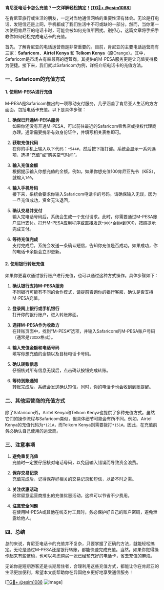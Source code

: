 **肯尼亚电话卡怎么充值？一文详解轻松搞定！[[TG💪+ @esim1088](https://t.me/s/esim1088)]**

在肯尼亚旅行或生活的朋友，一定对当地通信网络的重要性深有体会。无论是打电话、发短信还是上网，手机都成了我们生活中不可或缺的一部分。然而，当你第一次使用肯尼亚的电话卡时，可能会被如何充值所困扰。别担心，这篇文章将手把手教你如何轻松完成电话卡的充值。

首先，了解肯尼亚的电话运营商是非常重要的。目前，肯尼亚的主要电话运营商有三家：**Safaricom**、**Airtel Kenya** 和 **Telkom Kenya**（原Orange）。其中，Safaricom是市场占有率最高的运营商，其提供的M-PESA服务更是让充值变得极为便捷。接下来，我们就以Safaricom为例，详细介绍电话卡的充值方法。

### 一、Safaricom的充值方式

#### 1. 使用M-PESA进行充值
M-PESA是Safaricom推出的一项移动支付服务，几乎涵盖了肯尼亚人生活的方方面面，包括电话卡充值。以下是具体步骤：

1. **确保已开通M-PESA服务**  
   如果你还没有开通M-PESA，可以前往最近的Safaricom零售店或授权代理商办理。通常需要携带有效身份证件，并填写相关表格即可。

2. **获取充值代码**  
   在你的手机上输入以下代码：`*544#`，然后按下拨打键。系统会显示一系列选项，选择“充值”或“购买空气时间”。

3. **输入充值金额**  
   根据提示输入你想充值的金额。例如，如果你想充值100肯尼亚先令（KES），就输入`100`。

4. **输入手机号码**  
   接下来，系统会要求你输入Safaricom电话卡的号码。请确保输入无误，因为一旦充值成功，资金无法退回。

5. **确认交易并支付**  
   输入完电话号码后，系统会生成一个支付请求。此时，你需要通过M-PESA账户进行支付。打开M-PESA应用程序或直接发送`*900*金额#`到900，按照提示完成支付。

6. **等待充值完成**  
   支付完成后，系统会发送一条确认短信，告知你充值是否成功。如果成功，你的电话卡余额会立即更新。

#### 2. 使用银行转账充值
如果你更喜欢通过银行账户进行充值，也可以通过这种方式操作。具体步骤如下：

1. **确认银行支持M-PESA服务**  
   不同银行可能有不同的合作模式，请提前咨询你的银行客服，确认是否支持M-PESA充值。

2. **登录网上银行或手机银行**  
   打开你的银行账户，进入转账界面。

3. **选择M-PESA作为收款方**  
   在转账页面中，找到“M-PESA”选项，并输入Safaricom的M-PESA账户号码（通常是`73XXX`格式）。

4. **输入充值金额和电话号码**  
   填写你想充值的金额以及目标电话卡号码。

5. **确认转账信息**  
   仔细核对所有信息无误后，点击确认按钮完成转账。

6. **等待到账通知**  
   转账完成后，系统会发送确认短信。同时，你的电话卡也会收到到账提醒。

### 二、其他运营商的充值方式

除了Safaricom外，Airtel Kenya和Telkom Kenya也提供了多种充值方式。虽然它们的操作流程与Safaricom类似，但具体细节可能会有所不同。例如，Airtel Kenya的充值代码为`*121#`，而Telkom Kenya则需要拨打`*151#`。因此，在充值前务必确认自己使用的运营商。

### 三、注意事项

1. **避免重复充值**  
   充值时一定要仔细核对电话号码，以免因输入错误而导致资金浪费。

2. **保存交易记录**  
   充值完成后，记得保存好相关的交易记录和短信，以备不时之需。

3. **关注优惠活动**  
   经常留意运营商推出的充值优惠活动，这样可以节省不少费用。

4. **注意安全问题**  
   在使用M-PESA或其他在线支付工具时，务必保护好自己的账户密码，避免泄露给他人。

### 四、总结

总的来说，肯尼亚电话卡的充值并不复杂，只要掌握了正确的方法，就能轻松搞定。无论是通过M-PESA还是银行转账，都能快速完成充值。当然，如果你觉得操作起来有些繁琐，也可以考虑购买一张已经预充好的电话卡，省去充值的麻烦。

无论你是短期游客还是长期居住者，合理利用这些充值方式，都能让你在肯尼亚的生活更加便利。希望本文能帮助你在异国他乡更好地享受通信服务！

[[TG💪+ @esim1088](https://t.me/s/esim1088) ![Image](https://i.postimg.cc/4NQfJmqS/Snipaste-2025-05-13-00-14-12.png)]
